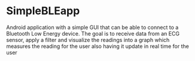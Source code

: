# SimpleBLEapp
Android application with a simple GUI that can be able to connect to a Bluetooth Low Energy device. The goal is to receive data from an ECG sensor, apply a filter and visualize the readings into a graph which measures the reading for the user also having it update in real time for the user

